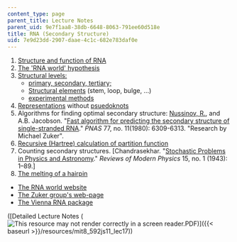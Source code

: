 ```yaml
---
content_type: page
parent_title: Lecture Notes
parent_uid: 9e7f1aa8-38db-6648-8063-791ee60d518e
title: RNA (Secondary Structure)
uid: 7e9d23dd-2907-daae-4c1c-682e783daf0e
---
```


1.  [Structure and function of RNA](http://en.wikipedia.org/wiki/RNA)
2.  [The 'RNA world' hypothesis](http://www.panspermia.org/rnaworld.htm)
3.  [Structural levels:](http://online.itp.ucsb.edu/online/infobio01/bundschuh1/oh/112.html)
    *   [primary, secondary, tertiary;](http://online.itp.ucsb.edu/online/infobio01/schuster/oh/04.html)
    *   [Structural elements](http://en.wikipedia.org/wiki/Nucleic_acid_secondary_structure) (stem, loop, bulge, …)
    *   [experimental methods](http://online.itp.ucsb.edu/online/infobio01/bundschuh1/oh/113.html)
4.  [Representations](http://online.itp.ucsb.edu/online/infobio01/bundschuh1/oh/114.html) without [psuedoknots](http://en.wikipedia.org/wiki/Pseudoknot)
5.  Algorithms for finding optimal secondary structure: [Nussinov, R.](https://ccr.cancer.gov/Cancer-and-Inflammation-Program/ruth-nussinov), and A.B. Jacobson. "[Fast algorithm for predicting the secondary structure of single-stranded RNA](http://www.pnas.org/content/77/11/6309.abstract)." _PNAS_ 77, no. 11(1980): 6309-6313. "Research by Michael Zuker".
6.  [Recursive (Hartree) calculation of partition function](http://online.itp.ucsb.edu/online/infobio01/bundschuh1/oh/115.html)
7.  Counting secondary structures. \[Chandrasekhar. "[Stochastic Problems in Physics and Astronomy](http://prola.aps.org/abstract/RMP/v15/i1/p1_1)." _Reviews of Modern Physics_ 15, no. 1 (1943): 1–89.\]
8.  [The melting of a hairpin](http://prola.aps.org/abstract/PRL/v83/i7/p1479_1)

*   [The RNA world website](http://evolution.berkeley.edu/evolibrary/article/ellington_03)
*   [The Zuker group's web-page](http://www.columbia.edu/cu/zukerlab/Zuker_Lab.html)
*   [The Vienna RNA package](http://www.tbi.univie.ac.at/%7Eivo/RNA/)

([Detailed Lecture Notes (![This resource may not render correctly in a screen reader.](/images/inacessible.gif)PDF)]({{< baseurl >}}/resources/mit8_592js11_lec17))